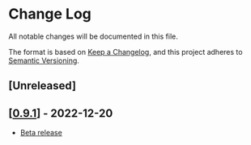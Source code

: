 # Change Log

All notable changes will be documented in this file.

The format is based on [Keep a Changelog](https://keepachangelog.com/en/1.0.0/),
and this project adheres to [Semantic Versioning](https://semver.org/spec/v2.0.0.html).

## [Unreleased]

## [[0.9.1](https://github.com/gochargetech/erdjs-vue/pull/1)] - 2022-12-20

- [Beta release](https://github.com/gochargetech/erdjs-vue/pull/1)